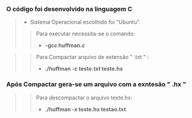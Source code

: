### O código foi desenvolvido na linguagem C
> - Sistema Operacional escolhido foi "Ubuntu".
>> Para executar necessita-se o comando:
>> - **-gcc huffman.c**

>> Para Compactar arquivo de extensão " .txt " :
>> - **./huffman -c teste.txt teste.hx**

### Após Compactar gera-se um arquivo com a exntesão " .hx " 
> 
>> Para descompactar o arquivo texte.hx:
>> - **./huffman -x teste.hx testao.txt**